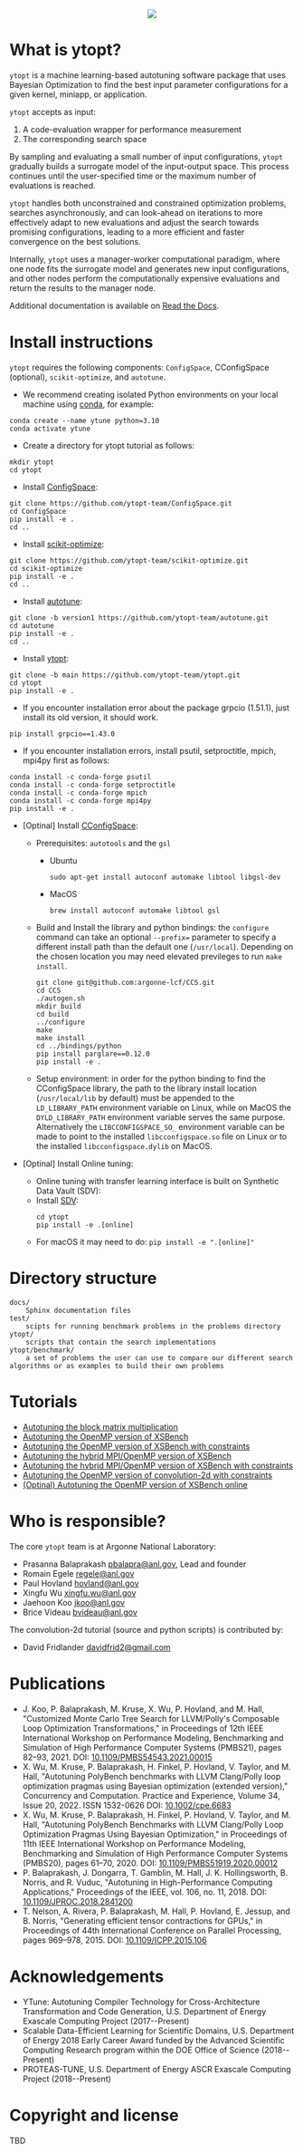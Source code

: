 <p align="center">
<img src="docs/_static/logo/medium.png">
</p>

<!-- [![Documentation Status](https://readthedocs.org/projects/ytopt/badge/?version=latest)](https://ytopt.readthedocs.io/en/latest/?badge=latest)-->

# What is ytopt?


``ytopt`` is a machine learning-based autotuning software package that uses Bayesian Optimization to find the best input parameter configurations for a given kernel, miniapp, or application.

``ytopt`` accepts as input:

  1. A code-evaluation wrapper for performance measurement
  2. The corresponding search space

By sampling and evaluating a small number of input configurations, ``ytopt`` gradually builds a surrogate model of the input-output space. This process continues until the user-specified time or the maximum number of evaluations is reached.

``ytopt`` handles both unconstrained and constrained optimization problems, searches asynchronously, and can look-ahead on iterations to more effectively adapt to new evaluations and adjust the search towards promising configurations, leading to a more efficient and faster convergence on the best solutions.

Internally, ``ytopt`` uses a manager-worker computational paradigm, where one node fits the surrogate model and generates new input configurations, and other nodes perform the computationally expensive evaluations and return the results to the manager node.

Additional documentation is available on [Read the Docs](https://ytopt.readthedocs.io/en/latest/).

# Install instructions
``ytopt`` requires the following components: ``ConfigSpace``, CConfigSpace (optional), ``scikit-optimize``, and ``autotune``.

* We recommend creating isolated Python environments on your local machine using [conda](https://docs.conda.io/projects/conda/en/latest/index.html), for example:

```
conda create --name ytune python=3.10
conda activate ytune
```

* Create a directory for ytopt tutorial as follows:
```
mkdir ytopt
cd ytopt
```

* Install [ConfigSpace](https://github.com/ytopt-team/ConfigSpace.git):
```
git clone https://github.com/ytopt-team/ConfigSpace.git
cd ConfigSpace
pip install -e .
cd ..
```

* Install [scikit-optimize](https://github.com/ytopt-team/scikit-optimize.git):
```
git clone https://github.com/ytopt-team/scikit-optimize.git
cd scikit-optimize
pip install -e .
cd ..
```

* Install [autotune](https://github.com/ytopt-team/autotune.git):
```
git clone -b version1 https://github.com/ytopt-team/autotune.git
cd autotune
pip install -e . 
cd ..
```

* Install [ytopt](https://github.com/ytopt-team/ytopt.git):
```
git clone -b main https://github.com/ytopt-team/ytopt.git
cd ytopt
pip install -e .
```

* If you encounter installation error about the package grpcio (1.51.1), just install its old version, it should work.
```
pip install grpcio==1.43.0
```

* If you encounter installation errors, install psutil, setproctitle, mpich, mpi4py first as follows:
```
conda install -c conda-forge psutil
conda install -c conda-forge setproctitle
conda install -c conda-forge mpich
conda install -c conda-forge mpi4py
pip install -e .
```

* [Optinal] Install [CConfigSpace](https://github.com/argonne-lcf/CCS.git):
    * Prerequisites: `autotools` and the `gsl`
        * Ubuntu
          ```
          sudo apt-get install autoconf automake libtool libgsl-dev
          ```

        * MacOS
          ```
          brew install autoconf automake libtool gsl
          ```
    * Build and Install the library and python bindings:
      the `configure` command can take an optional `--prefix=` parameter to specify a
      different install path than the default one (`/usr/local`). Depending on the
      chosen location you may need elevated previleges to run `make install`.
      ```
      git clone git@github.com:argonne-lcf/CCS.git
      cd CCS
      ./autogen.sh
      mkdir build
      cd build
      ../configure
      make
      make install
      cd ../bindings/python
      pip install parglare==0.12.0
      pip install -e .
      ```
    * Setup environment:
      in order for the python binding to find the CConfigSpace library, the path to
      the library install location (`/usr/local/lib` by default) must be appended
      to the `LD_LIBRARY_PATH` environment variable on Linux, while on MacOS the
      `DYLD_LIBRARY_PATH` environment variable serves the same purpose. Alternatively
      the `LIBCCONFIGSPACE_SO_` environment variable can be made to point to the installed
      `libcconfigspace.so` file on Linux or to the installed `libcconfigspace.dylib`
      on MacOS. 

* [Optinal] Install Online tuning:
    * Online tuning with transfer learning interface is built on Synthetic Data Vault (SDV):
    * Install [SDV](https://github.com/sdv-dev/SDV.git):
      ```
      cd ytopt
      pip install -e .[online]
      ```
    * For macOS it may need to do: ``pip install -e ".[online]"``  

# Directory structure
```
docs/
    Sphinx documentation files
test/
    scipts for running benchmark problems in the problems directory
ytopt/
    scripts that contain the search implementations  
ytopt/benchmark/
    a set of problems the user can use to compare our different search algorithms or as examples to build their own problems
```

# Tutorials

* [Autotuning the block matrix multiplication](https://github.com/ytopt-team/ytopt/tree/tutorial/docs/tutorials/mmm-block/tutorial-mmm-block.md)
* [Autotuning the OpenMP version of XSBench](https://github.com/ytopt-team/ytopt/tree/tutorial/docs/tutorials/omp-xsbench/tutorial-omp-xsbench.md)
* [Autotuning the OpenMP version of XSBench with constraints](https://github.com/ytopt-team/ytopt/tree/tutorial/docs/tutorials/omp-xsbench/tutorial-omp-xsbench-const.md)
* [Autotuning the hybrid MPI/OpenMP version of XSBench](https://github.com/ytopt-team/ytopt/tree/tutorial/docs/tutorials/mpi-omp-xsbench/tutorial-mpi-omp-xsbench.md)
* [Autotuning the hybrid MPI/OpenMP version of XSBench with constraints](https://github.com/ytopt-team/ytopt/tree/tutorial/docs/tutorials/mpi-omp-xsbench/tutorial-mpi-omp-xsbench-const.md)
* [Autotuning the OpenMP version of convolution-2d with constraints](https://github.com/ytopt-team/ytopt/tree/tutorial/docs/tutorials/convolution-2d/tutorial-convolution-2d-const.md)
* [(Optinal) Autotuning the OpenMP version of XSBench online](https://github.com/ytopt-team/ytopt/blob/online/docs/tutorials/omp-xsbench-tl/tutorial-omp-xsbench-tl.md)

<!--# How do I learn more?

* Documentation: https://ytopt.readthedocs.io 

* GitHub repository: https://github.com/ytopt-team/ytopt -->


# Who is responsible?

The core ``ytopt`` team is at Argonne National Laboratory:

* Prasanna Balaprakash <pbalapra@anl.gov>, Lead and founder
* Romain Egele <regele@anl.gov>
* Paul Hovland <hovland@anl.gov>
* Xingfu Wu <xingfu.wu@anl.gov>
* Jaehoon Koo <jkoo@anl.gov>
* Brice Videau <bvideau@anl.gov>

The convolution-2d tutorial (source and python scripts) is contributed by:
* David Fridlander <davidfrid2@gmail.com>

<!--Modules, patches (code, documentation, etc.) contributed by:

* David Fridlander <davidfrid2@gmail.com>

# How can I participate?

Questions, comments, feature requests, bug reports, etc. can be directed to:

* Our mailing list: *ytopt@groups.io* or https://groups.io/g/ytopt

* Issues on GitHub

Patches are much appreciated on the software itself as well as documentation.
Optionally, please include in your first patch a credit for yourself in the
list above.

The ytopt team uses git-flow to organize the development: [Git-Flow cheatsheet](https://danielkummer.github.io/git-flow-cheatsheet/). For tests we are using: [Pytest](https://docs.pytest.org/en/latest/). -->

# Publications
* J. Koo, P. Balaprakash, M. Kruse, X. Wu, P. Hovland, and M. Hall, "Customized Monte Carlo Tree Search for LLVM/Polly's Composable Loop Optimization Transformations," in Proceedings of 12th IEEE International Workshop on Performance Modeling, Benchmarking and Simulation of High Performance Computer Systems (PMBS21), pages 82–93, 2021. DOI: [10.1109/PMBS54543.2021.00015](https://scwpub21:conf21%2f%2f@conferences.computer.org/scwpub/pdfs/PMBS2021-vSqRXl4nJSV5KT4jWO5cW/111800a082/111800a082.pdf)
* X. Wu, M. Kruse, P. Balaprakash, H. Finkel, P. Hovland, V. Taylor, and M. Hall, "Autotuning PolyBench benchmarks with LLVM Clang/Polly loop optimization pragmas using Bayesian optimization (extended version)," Concurrency and Computation. Practice and Experience, Volume 34, Issue 20, 2022. ISSN 1532-0626 DOI: [10.1002/cpe.6683](https://doi.org/10.1002/cpe.6683) 
* X. Wu, M. Kruse, P. Balaprakash, H. Finkel, P. Hovland, V. Taylor, and M. Hall, "Autotuning PolyBench Benchmarks with LLVM Clang/Polly Loop Optimization Pragmas Using Bayesian Optimization," in Proceedings of 11th IEEE International Workshop on Performance Modeling, Benchmarking and Simulation of High Performance Computer Systems (PMBS20), pages 61–70, 2020. DOI: [10.1109/PMBS51919.2020.00012](https://ieeexplore.ieee.org/document/9307884) 
* P. Balaprakash, J. Dongarra, T. Gamblin, M. Hall, J. K. Hollingsworth, B. Norris, and R. Vuduc, "Autotuning in High-Performance Computing Applications," Proceedings of the IEEE, vol. 106, no. 11, 2018. DOI: [10.1109/JPROC.2018.2841200](https://ieeexplore.ieee.org/document/8423171) 
*  T. Nelson, A. Rivera, P. Balaprakash, M. Hall, P. Hovland, E. Jessup, and B. Norris, "Generating efficient tensor contractions for GPUs," in Proceedings of 44th International Conference on Parallel Processing, pages 969–978, 2015. DOI: [10.1109/ICPP.2015.106](https://ieeexplore.ieee.org/document/7349652) 

# Acknowledgements

* YTune: Autotuning Compiler Technology for Cross-Architecture Transformation and Code Generation, U.S. Department of Energy Exascale Computing Project (2017--Present) 
* Scalable Data-Efficient Learning for Scientific Domains, U.S. Department of Energy 2018 Early Career Award funded by the Advanced Scientific Computing Research program within the DOE Office of Science (2018--Present)
* PROTEAS-TUNE, U.S. Department of Energy ASCR Exascale Computing Project (2018--Present)

# Copyright and license

TBD
